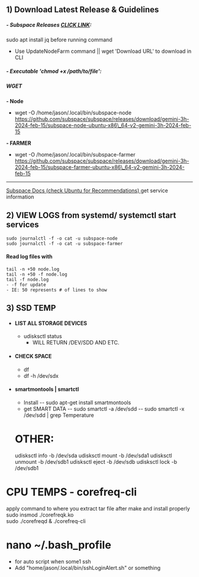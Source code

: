 ## 1) Download Latest Release & Guidelines
##### - Subspace Releases [CLICK LINK](https://github.com/subspace/subspace/releases):
sudo apt install jq before running command
- Use UpdateNodeFarm command || wget 'Download URL' to download in CLI 
     
##### -  Executable 'chmod +x /path/to/file': 
##### WGET

**- Node**
- wget -O /home/jason/.local/bin/subspace-node https://github.com/subspace/subspace/releases/download/gemini-3h-2024-feb-15/subspace-node-ubuntu-x86\_64-v2-gemini-3h-2024-feb-15 

**- FARMER**
- wget -O /home/jason/.local/bin/subspace-farmer https://github.com/subspace/subspace/releases/download/gemini-3h-2024-feb-15/subspace-farmer-ubuntu-x86\_64-v2-gemini-3h-2024-feb-15

---
[Subspace Docs (check Ubuntu for Recommendations) ](https://docs.subspace.network/docs/farming-&-staking/farming/advanced-cli/cli-install/ )
get service information
## 2) VIEW LOGS from systemd/ systemctl start services
    sudo journalctl -f -o cat -u subspace-node
    sudo journalctl -f -o cat -u subspace-farmer
#### Read log files with 
	tail -n +50 node.log
	tail -n +50 -f node.log
	tail -f node.log
	- -f for update
	- IE: 50 represents # of lines to show 

## 3) SSD TEMP
- #### **LIST ALL STORAGE DEVICES**
   -  udisksctl status
        - WILL RETURN /DEV/SDD AND ETC.
- #### CHECK SPACE
    - df 
    - df -h /dev/sdx
     
- #### smartmontools | smartctl
    - Install
    -- sudo apt-get install smartmontools
    - get SMART DATA
    -- sudo smartctl -a /dev/sdd
    -- sudo smartctl -x /dev/sdd | grep Temperature


    # OTHER:
    udisksctl info -b /dev/sda
    udisksctl mount -b /dev/sda1
    udisksctl unmount -b /dev/sdb1
    udisksctl eject -b /dev/sdb
    udisksctl lock -b /dev/sdb1

# CPU TEMPS - corefreq-cli
apply command to where you extract tar file after make and install properly 
sudo insmod ./corefreqk.ko  
sudo ./corefreqd &
./corefreq-cli


# nano ~/.bash_profile
 - for auto script when some1 ssh 
 - Add "home/jason/.local/bin/sshLoginAlert.sh" or something
